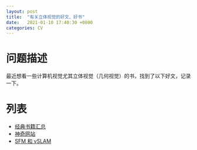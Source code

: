 ```yaml
---
layout: post
title:  "有关立体视觉的好文、好书"
date:   2021-01-10 17:40:30 +0800
categories: CV
---
```


# 问题描述
最近想看一些计算机视觉尤其立体视觉（几何视觉）的书，找到了以下好文，记录一下。
# 列表
* [经典书籍汇总](https://www.zhihu.com/question/28813777)
* [神奇网站](http://www.visionbib.com/bibliography/contents.html)
* [SFM 和 vSLAM](https://www.cnblogs.com/yhlx125/p/8719194.html)